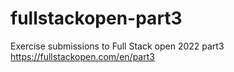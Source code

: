 # fullstackopen-part3
Exercise submissions to Full Stack open 2022 part3 https://fullstackopen.com/en/part3